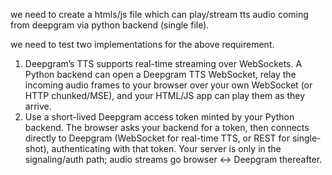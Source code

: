 we need to create a htmls/js file which can play/stream tts audio coming from deepgram via python backend (single file).

we need to test two implementations for the above requirement.

1. Deepgram’s TTS supports real-time streaming over WebSockets. A Python backend can open a Deepgram TTS WebSocket, relay the incoming audio frames to your browser over your own WebSocket (or HTTP chunked/MSE), and your HTML/JS app can play them as they arrive.
2. Use a short-lived Deepgram access token minted by your Python backend. The browser asks your backend for a token, then connects directly to Deepgram (WebSocket for real-time TTS, or REST for single-shot), authenticating with that token. Your server is only in the signaling/auth path; audio streams go browser ↔ Deepgram thereafter.
